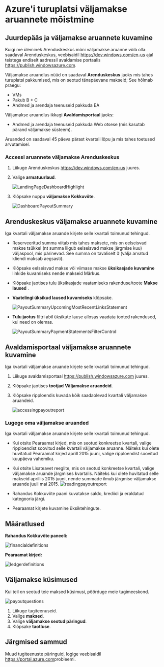 <properties
   pageTitle="Azure'i turuplatsi väljamakse aruandlus mõista | Microsoft Azure'i"
   description="Saate teada, kuidas läbi vaadata ja neelata Azure'i turuplatsi väljamakse aruanne."
   services="marketplace-publishing"
   documentationCenter="na"
   authors="v-jeana"
   manager="lakoch"
   editor=""/>

<tags
   ms.service="marketplace"
   ms.devlang="na"
   ms.topic="article"
   ms.tgt_pltfrm="na"
   ms.workload="na"
   ms.date="09/19/2016"
   ms.author="v-jeana; hascipio; v-dabosl"/>

# <a name="understand-your-azure-marketplace-payout-reports"></a>Azure'i turuplatsi väljamakse aruannete mõistmine

## <a name="access-and-view-your-payout-reports"></a>Juurdepääs ja väljamakse aruannete kuvamine

Kuigi me üleminek Arenduskeskus mõni väljamakse aruanne võib olla saadaval Arenduskeskus, veebisaidil https://dev.windows.com/en-us ajal teistega endiselt aadressil avaldamise portaalis https://publish.windowsazure.com.

Väljamakse aruandlus nüüd on saadaval **Arenduskeskus** jaoks mis tahes turuplatsi pakkumised, mis on seotud tänapäevane makseid; See hõlmab praegu:
- VMs
- Pakub B + C
- Andmed ja arendaja teenuseid pakkuda EA

Väljamakse aruandlus ikkagi **Avaldamisportaal** jaoks:
- Andmed ja arendaja teenuseid pakkuda Web otsese (mis kasutab pärand väljamakse süsteem).

Aruanded on saadaval 45 päeva pärast kvartali lõpu ja mis tahes toetused arvutamisel.

### <a name="access-payout-reports-in-dev-center"></a>Accessi aruannete väljamakse Arenduskeskus

1. Liikuge Arenduskeskus https://dev.windows.com/en-us juures.
2. Valige **armatuurlaud**.

    ![LandingPageDashboardHighlight][1]

3. Klõpsake nuppu **väljamakse Kokkuvõte**.

    ![DashboardPayoutSummary][2]


## <a name="view-your-payout-reports-in-dev-center"></a>Arenduskeskus väljamakse aruannete kuvamine

Iga kvartali väljamakse aruande kirjete selle kvartali toimunud tehingud.

- Reserveeritud summa viitab mis tahes maksete, mis on eelseisvad makse tsükkel (nt summa liigub eelseisvad makse järgmise kuu) väljaspool, mis pärinevad.  See summa on tavaliselt 0 (välja arvatud kliendi maksab aegsasti).
- Klõpsake eelseisvad makse või viimase makse **üksikasjade kuvamine** linkide kuvamiseks nende makseid Märkus.
- Klõpsake jaotises tulu üksikasjade vaatamiseks rakenduse/toote **Makse laused** .
- **Vaatelingi üksikud laused kuvamiseks** klõpsake.

    ![PayoutSummaryUpcomingMostRecentLinksStatement][3]

- **Tulu jaotus** filtri abil üksikute lause allosas vaadata tooted rakendused, kui need on olemas.

    ![PayoutSummaryPaymentStatementsFilterControl][4]



## <a name="view-your-payout-reports-in-publishing-portal"></a>Avaldamisportaal väljamakse aruannete kuvamine
Iga kvartali väljamakse aruande kirjete selle kvartali toimunud tehingud.

1. Liikuge avaldamisportaal https://publish.windowsazure.com juures.
2. Klõpsake jaotises **tootjad** **Väljamakse aruandeid**.
3. Klõpsake ripploendis kuvada kõik saadaolevad kvartali väljamakse aruandeid.

    ![accessingpayoutreport][5]


### <a name="read-your-payout-reports"></a>Lugege oma väljamakse aruanded

Iga kvartali väljamakse aruande kirjete selle kvartali toimunud tehingud.

- Kui otsite Pearaamat kirjed, mis on seotud konkreetse kvartali, valige ripploendist soovitud selle kvartali väljamakse aruanne. Näiteks kui olete huvitatud Pearaamat kirjed aprill 2015 juuni, valige ripploendist soovitud kuupäeva vahemiku.
- Kui otsite Lisateavet reeglite, mis on seotud konkreetse kvartali, valige väljamakse aruande järgmises kvartalis. Näiteks kui olete huvitatud selle makseid aprillis 2015 juuni, nende summade ilmub järgmise väljamakse aruande juuli mai 2015.
![readingpayoutreport][6]

- Rahandus Kokkuvõte paani kuvatakse saldo, krediidi ja eraldatud kategooria järgi.
- Pearaamat kirjete kuvamine üksiktehingute.

## <a name="definitions"></a>Määratlused

**Rahandus Kokkuvõte paneeli:**

![financialdefinitions][7]

**Pearaamat kirjed:**

![ledgerdefinitions][8]

## <a name="payout-questions"></a>Väljamakse küsimused

Kui teil on seotud teie maksed küsimusi, pöörduge meie tugimeeskond.

![payoutquestions][9]

1. Liikuge tugiteenuseid.
2. Valige **maksed**.
3. Valige **väljamakse seotud päringud**.
4. Klõpsake **taotluse**.

## <a name="next-steps"></a>Järgmised sammud

Muud tugiteenuste päringuid, logige veebisaidil <https://portal.azure.com>probleemi.

[1]: ./media/marketplace-publishing-report-payout/LandingPage-DashboardHighlight.png
[2]: ./media/marketplace-publishing-report-payout/Dashboard-PayoutSummary.png
[3]: ./media/marketplace-publishing-report-payout/PayoutSummary-UpcomingOrMostRecentPaymentLinksSingleStatementLink.png
[4]: ./media/marketplace-publishing-report-payout/PayoutSummary-PaymentStatements-SingleStatement-FilterControl.png
[5]: ./media/marketplace-publishing-report-payout/accessingpayoutreport.png
[6]: ./media/marketplace-publishing-report-payout/readingpayoutreport.png
[7]: ./media/marketplace-publishing-report-payout/financialdefinitions.png
[8]: ./media/marketplace-publishing-report-payout/ledgerdefinitions.png
[9]: ./media/marketplace-publishing-report-payout/payoutquestions.png

